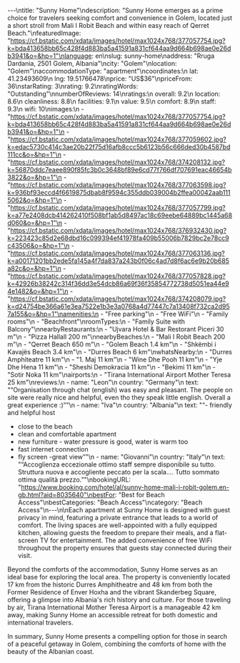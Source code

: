 ---\ntitle: "Sunny Home"\ndescription: "Sunny Home emerges as a prime choice for travelers seeking comfort and convenience in Golem, located just a short stroll from Mali I Robit Beach and within easy reach of Qerret Beach."\nfeaturedImage: "https://cf.bstatic.com/xdata/images/hotel/max1024x768/377057754.jpg?k=bda413658bb65c428f4d883ba5a41591a831cf644aa9d664b698ae0e26db3941&o=&hp=1"\nlanguage: en\nslug: sunny-home\naddress: "Rruga Dardania, 2501 Golem, Albania"\ncity: "Golem"\nlocation: "Golem"\naccommodationType: "apartment"\ncoordinates:\n  lat: 41.23493609\n  lng: 19.51766478\nprice: "US$36"\npriceFrom: 36\nstarRating: 3\nrating: 9.2\nratingWords: "Outstanding"\nnumberOfReviews: 14\nratings:\n  overall: 9.2\n  location: 8.6\n  cleanliness: 8.8\n  facilities: 9.1\n  value: 9.5\n  comfort: 8.9\n  staff: 9.3\n  wifi: 10\nimages:\n  - "https://cf.bstatic.com/xdata/images/hotel/max1024x768/377057754.jpg?k=bda413658bb65c428f4d883ba5a41591a831cf644aa9d664b698ae0e26db3941&o=&hp=1"\n  - "https://cf.bstatic.com/xdata/images/hotel/max1024x768/377059602.jpg?k=edac5730c414c3ae20b22f75d16afb8ccc5b6123b56c666ded30b4587bd111cc&o=&hp=1"\n  - "https://cf.bstatic.com/xdata/images/hotel/max1024x768/374208132.jpg?k=56870ddc7eaee890f85fc3b0c3648bf89e6cd77f766df707691eac46654b3822&o=&hp=1"\n  - "https://cf.bstatic.com/xdata/images/hotel/max1024x768/377063598.jpg?k=936bf93eccd4f6619875dbab8f9594c355ddb039004b2ffea00042aab1115062&o=&hp=1"\n  - "https://cf.bstatic.com/xdata/images/hotel/max1024x768/377057799.jpg?k=a77e2408dcb414262410f508bf1ab5d8497ac18c69eebe64889bc1445a68d060&o=&hp=1"\n  - "https://cf.bstatic.com/xdata/images/hotel/max1024x768/376932430.jpg?k=223423c85d2e68dbd16c099394ef41978fa409b55006b7829bc2e78cc9c43506&o=&hp=1"\n  - "https://cf.bstatic.com/xdata/images/hotel/max1024x768/377063136.jpg?k=a00171201bb2ede5fa145a4f7da837a243b0f06c4ad7d8f6ac6e9b20b685a82c&o=&hp=1"\n  - "https://cf.bstatic.com/xdata/images/hotel/max1024x768/377057828.jpg?k=42926b38242c314f36dd3e54dcb86a69f36f35854772738d5051ea44e94e1482&o=&hp=1"\n  - "https://cf.bstatic.com/xdata/images/hotel/max1024x768/374208079.jpg?k=d24754be366a61e3ea7522e1b3e3a0768a4d77447c7a13408f732ca2d957a155&o=&hp=1"\namenities:\n  - "Free parking"\n  - "Free WiFi"\n  - "Family rooms"\n  - "Beachfront"\nroomTypes:\n  - "Family Suite with Balcony"\nnearbyRestaurants:\n  - "Ujvara Hotel & Bar Restorant Piceri 30 m"\n  - "Pizza Hallall 200 m"\nnearbyBeaches:\n  - "Mali I Robit Beach 200 m"\n  - "Qerret Beach 650 m"\n  - "Golem Beach 1.4 km"\n  - "Shkëmbi i Kavajës Beach 3.4 km"\n  - "Durres Beach 6 km"\nwhatsNearby:\n  - "Durres Amphiteatre 11 km"\n  - "1. Maj 11 km"\n  - "Wine Dhe Pooh 11 km"\n  - "Yje Dhe Hena 11 km"\n  - "Sheshi Demokracia 11 km"\n  - "Bekimi 11 km"\n  - "Sotir Noka 11 km"\nairports:\n  - "Tirana International Airport Mother Teresa 25 km"\nreviews:\n  - name: "Leon"\n    country: "Germany"\n    text: "“Organisation through chat (english) was easy and pleasant. The people on site were really nice and helpful, even tho they speak little english. Overall a great experience :)”"\n  - name: "Iva"\n    country: "Albania"\n    text: "“- friendly and helpful host
- close to the beach
- clean and comfortable apartment
- new furniture - water pressure is good, water is warm too
- fast internet connection
- fly screen
-great view”"\n  - name: "Giovanni"\n    country: "Italy"\n    text: "“Accoglienza eccezionale ottimo staff sempre disponibile su tutto.
Struttura nuova e accogliente peccato per la scala....
Tutto sommato ottima qualità prezzo.”"\nbookingURL: "https://www.booking.com/hotel/al/sunny-home-mali-i-robit-golem.en-gb.html?aid=8035640"\nbestFor: "Best for Beach Access"\nbestCategories: "Beach Access"\ncategory: "Beach Access"\n---\n\nEach apartment at Sunny Home is designed with guest privacy in mind, featuring a private entrance that leads to a world of comfort. The living spaces are well-appointed with a fully equipped kitchen, allowing guests the freedom to prepare their meals, and a flat-screen TV for entertainment. The added convenience of free WiFi throughout the property ensures that guests stay connected during their visit.

Beyond the comforts of the accommodation, Sunny Home serves as an ideal base for exploring the local area. The property is conveniently located 17 km from the historic Durres Amphitheatre and 48 km from both the Former Residence of Enver Hoxha and the vibrant Skanderbeg Square, offering a glimpse into Albania's rich history and culture. For those traveling by air, Tirana International Mother Teresa Airport is a manageable 42 km away, making Sunny Home an accessible retreat for both domestic and international travelers.

In summary, Sunny Home presents a compelling option for those in search of a peaceful getaway in Golem, combining the comforts of home with the beauty of the Albanian coast.